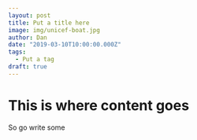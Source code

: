 ```yaml
---
layout: post
title: Put a title here
image: img/unicef-boat.jpg
author: Dan
date: "2019-03-10T10:00:00.000Z"
tags:
  - Put a tag
draft: true
---
```


# This is where content goes

So go write some
